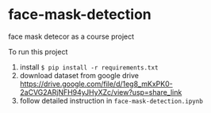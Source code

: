 # face-mask-detection
face mask detecor as a course project

To run this project
1. install `$ pip install -r requirements.txt`
2. download dataset from google drive https://drive.google.com/file/d/1eg8_mKxPK0-2aCVG2ARjNFH94yJHyXZc/view?usp=share_link
3. follow detailed instruction in `face-mask-detection.ipynb` 
